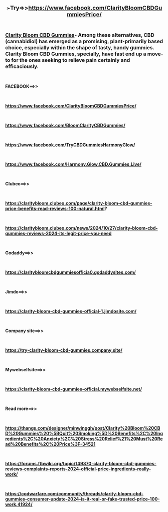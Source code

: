 <p align="center"><strong>➢<span style="font-size: large;">Try=&gt;&gt;<a href="https://www.facebook.com/ClarityBloomCBDGummiesPrice/">https://www.facebook.com/ClarityBloomCBDGummiesPrice/</a></span></strong></p>
<p align="center">&nbsp;</p>
<p align="left"><strong><span style="font-size: medium;"><a href="https://www.facebook.com/ClarityBloomCBDGummiesPrice/">Clarity Bloom CBD Gummies</a>- </span></strong><strong><span style="font-size: medium;"> Among these alternatives, CBD (cannabidiol) has emerged as a promising, plant-primarily based choice, especially within the shape of tasty, handy gummies. Clarity Bloom CBD Gummies, specially, have fast end up a move-to for the ones seeking to relieve pain certainly and efficaciously. </span></strong></p>
<p>&nbsp;</p>
<p><strong>FACEBOOK</strong><strong>==&gt;&gt;</strong></p>
<p>&nbsp;</p>
<p><strong><a href="https://www.facebook.com/ClarityBloomCBDGummiesPrice/">https://www.facebook.com/ClarityBloomCBDGummiesPrice/</a></strong></p>
<p>&nbsp;</p>
<p><strong><a href="https://www.facebook.com/BloomClarityCBDGummies/">https://www.facebook.com/BloomClarityCBDGummies/</a></strong></p>
<p>&nbsp;</p>
<p><strong><a href="https://www.facebook.com/TryCBDGummiesHarmonyGlow/">https://www.facebook.com/TryCBDGummiesHarmonyGlow/</a></strong></p>
<p>&nbsp;</p>
<p><strong><a href="https://www.facebook.com/Harmony.Glow.CBD.Gummies.Live/">https://www.facebook.com/Harmony.Glow.CBD.Gummies.Live/</a></strong></p>
<p>&nbsp;</p>
<p><strong>Clubeo</strong><strong>==&gt;&gt;</strong></p>
<p>&nbsp;</p>
<p><strong><a href="https://claritybloom.clubeo.com/page/clarity-bloom-cbd-gummies-price-benefits-read-reviews-100-natural.html">https://claritybloom.clubeo.com/page/clarity-bloom-cbd-gummies-price-benefits-read-reviews-100-natural.html</a>?</strong></p>
<p>&nbsp;</p>
<p><strong><a href="https://claritybloom.clubeo.com/news/2024/10/27/clarity-bloom-cbd-gummies-reviews-2024-its-legit-price-you-need">https://claritybloom.clubeo.com/news/2024/10/27/clarity-bloom-cbd-gummies-reviews-2024-its-legit-price-you-need</a></strong></p>
<p>&nbsp;</p>
<p><strong>Godaddy</strong><strong>==&gt;&gt;</strong></p>
<p>&nbsp;</p>
<p><strong><a href="https://claritybloomcbdgummiesofficia0.godaddysites.com/">https://claritybloomcbdgummiesofficia0.godaddysites.com/</a></strong></p>
<p>&nbsp;</p>
<p><strong>Jimdo</strong><strong>==&gt;&gt;</strong></p>
<p>&nbsp;</p>
<p><strong><a href="https://clarity-bloom-cbd-gummies-official-1.jimdosite.com/">https://clarity-bloom-cbd-gummies-official-1.jimdosite.com/</a></strong></p>
<p>&nbsp;</p>
<p><strong>Company site</strong><strong>==&gt;&gt;</strong></p>
<p>&nbsp;</p>
<p><strong><a href="https://try-clarity-bloom-cbd-gummies.company.site/">https://try-clarity-bloom-cbd-gummies.company.site/</a></strong></p>
<p>&nbsp;</p>
<p><strong>Mywebselfsite</strong><strong>==&gt;&gt;</strong></p>
<p>&nbsp;</p>
<p><strong><a href="https://clarity-bloom-cbd-gummies-official.mywebselfsite.net/">https://clarity-bloom-cbd-gummies-official.mywebselfsite.net/</a></strong></p>
<p>&nbsp;</p>
<p><strong>Read more</strong><strong>==&gt;&gt;</strong></p>
<p>&nbsp;</p>
<p><strong><a href="https://thangs.com/designer/minwinggh/post/Clarity%20Bloom%20CBD%20Gummies%20%5BQuit%20Smoking%5D%20Benefits%2C%20Ingredients%2C%20Anxiety%2C%20Stress%20Relief%21%20Must%20Read%20Benefits%2C%20Price%3F-34521">https://thangs.com/designer/minwinggh/post/Clarity%20Bloom%20CBD%20Gummies%20%5BQuit%20Smoking%5D%20Benefits%2C%20Ingredients%2C%20Anxiety%2C%20Stress%20Relief%21%20Must%20Read%20Benefits%2C%20Price%3F-34521</a></strong></p>
<p>&nbsp;</p>
<p><strong><a href="https://forums.ftbwiki.org/topic/149370-clarity-bloom-cbd-gummies-reviews-complaints-reports-2024-official-price-ingredients-really-work/">https://forums.ftbwiki.org/topic/149370-clarity-bloom-cbd-gummies-reviews-complaints-reports-2024-official-price-ingredients-really-work/</a></strong></p>
<p>&nbsp;</p>
<p><strong><a href="https://codwarfare.com/community/threads/clarity-bloom-cbd-gummies-consumer-update-2024-is-it-real-or-fake-trusted-price-100-work.41924/">https://codwarfare.com/community/threads/clarity-bloom-cbd-gummies-consumer-update-2024-is-it-real-or-fake-trusted-price-100-work.41924/</a></strong></p>
<p>&nbsp;</p>

